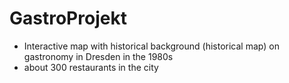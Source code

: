 # GastroProjekt
- Interactive map with historical background (historical map) on gastronomy in Dresden in the 1980s
- about 300 restaurants in the city
